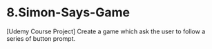 # 8.Simon-Says-Game
[Udemy Course Project] Create a game which ask the user to follow a series of button prompt.
